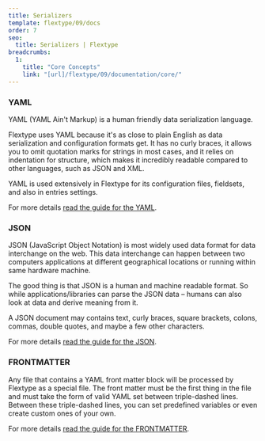 ```yaml
---
title: Serializers
template: flextype/09/docs
order: 7
seo:
  title: Serializers | Flextype
breadcrumbs:
  1:
    title: "Core Concepts"
    link: "[url]/flextype/09/documentation/core/"
---
```


### YAML

YAML (YAML Ain't Markup) is a human friendly data serialization language.

Flextype uses YAML because it's as close to plain English as data serialization and configuration formats get. It has no curly braces, it allows you to omit quotation marks for strings in most cases, and it relies on indentation for structure, which makes it incredibly readable compared to other languages, such as JSON and XML.

YAML is used extensively in Flextype for its configuration files, fieldsets, and also in entries settings.

For more details <a href="[url]/flextype/09/documentation/core/serializers/yaml">read the guide for the YAML</a>.

### JSON

JSON (JavaScript Object Notation) is most widely used data format for data interchange on the web. This data interchange can happen between two computers applications at different geographical locations or running within same hardware machine.

The good thing is that JSON is a human and machine readable format. So while applications/libraries can parse the JSON data – humans can also look at data and derive meaning from it.

A JSON document may contains text, curly braces, square brackets, colons, commas, double quotes, and maybe a few other characters.

For more details <a href="[url]/flextype/09/documentation/core/serializers/json">read the guide for the JSON</a>.

### FRONTMATTER

Any file that contains a YAML front matter block will be processed by Flextype as a special file. The front matter must be the first thing in the file and must take the form of valid YAML set between triple-dashed lines. Between these triple-dashed lines, you can set predefined variables or even create custom ones of your own.

For more details <a href="[url]/flextype/09/documentation/core/serializers/frontmatter">read the guide for the FRONTMATTER</a>.
